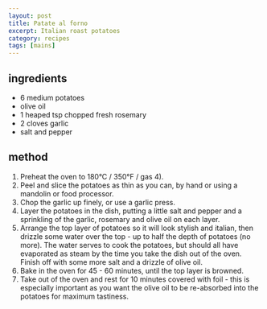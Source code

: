 ```yaml
---
layout: post
title: Patate al forno
excerpt: Italian roast potatoes
category: recipes
tags: [mains]
---
```


ingredients
-----------

* 6 medium potatoes
* olive oil
* 1 heaped tsp chopped fresh rosemary
* 2 cloves garlic
* salt and pepper

method
------

1. Preheat the oven to 180&deg;C / 350&deg;F  / gas 4).
2. Peel and slice the potatoes as thin as you can, by hand or using a mandolin or food processor.
3. Chop the garlic up finely, or use a garlic press.
4. Layer the potatoes in the dish, putting a little salt and pepper and a sprinkling of the garlic, rosemary and olive oil on each layer.
5. Arrange the top layer of potatoes so it will look stylish and italian, then drizzle some water over the top - up to half the depth of potatoes (no more). The water serves to cook the potatoes, but should all have evaporated as steam by the time you take the dish out of the oven. Finish off with some more salt and a drizzle of olive oil.
6. Bake in the oven for 45 - 60 minutes, until the top layer is browned.
7. Take out of the oven and rest for 10 minutes covered with foil - this is especially important as you want the olive oil to be re-absorbed into the potatoes for maximum tastiness.
